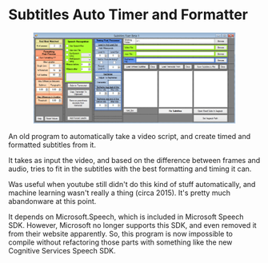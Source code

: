 # Subtitles Auto Timer and Formatter
<p align="center">
<img src="preview.png" width="80%">
  </p>

An old program to automatically take a video script, and create timed and formatted subtitles from it.

It takes as input the video, and based on the difference between frames and audio, tries to fit in the subtitles with the best formatting and timing it can.

Was useful when youtube still didn't do this kind of stuff automatically, and machine learning wasn't really a thing (circa 2015). It's pretty much abandonware at this point.

It depends on Microsoft.Speech, which is included in Microsoft Speech SDK. However, Microsoft no longer supports this SDK, and even removed it from their website apparently. So, this program is now impossible to compile without refactoring those parts with something like the new Cognitive Services Speech SDK.
